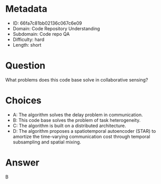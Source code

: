 # Metadata

- ID: 66fa7c81bb02136c067c6e09
- Domain: Code Repository Understanding
- Subdomain: Code repo QA
- Difficulty: hard
- Length: short

# Question

What problems does this code base solve in collaborative sensing?

# Choices

- A: The algorithm solves the delay problem in communication.
- B: This code base solves the problem of task heterogeneity.
- C: The algorithm is built on a distributed architecture.
- D: The algorithm proposes a spatiotemporal autoencoder (STAR) to amortize the time-varying communication cost through temporal subsampling and spatial mixing.

# Answer

B
